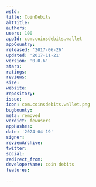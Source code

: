 ```yaml
---
wsId: 
title: CoinDebits
altTitle: 
authors: 
users: 100
appId: com.coinsdebits.wallet
appCountry: 
released: '2017-06-26'
updated: '2017-11-21'
version: '0.0.6'
stars: 
ratings: 
reviews: 
size: 
website: 
repository: 
issue: 
icon: com.coinsdebits.wallet.png
bugbounty: 
meta: removed
verdict: fewusers
appHashes: 
date: '2024-04-19'
signer: 
reviewArchive: 
twitter: 
social: 
redirect_from: 
developerName: coin debits
features: 

---
```


